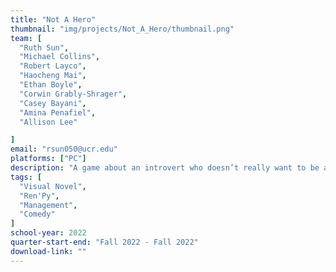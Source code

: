 ```yaml
---
title: "Not A Hero"
thumbnail: "img/projects/Not_A_Hero/thumbnail.png"
team: [
  "Ruth Sun",
  "Michael Collins",
  "Robert Layco",
  "Haocheng Mai",
  "Ethan Boyle",
  "Corwin Grably-Shrager",
  "Casey Bayani",
  "Amina Penafiel",
  "Allison Lee"

]
email: "rsun050@ucr.edu"
platforms: ["PC"]
description: "A game about an introvert who doesn’t really want to be a hero."
tags: [
  "Visual Novel",
  "Ren'Py",
  "Management",
  "Comedy"
]
school-year: 2022
quarter-start-end: "Fall 2022 - Fall 2022"
download-link: ""
---
```

